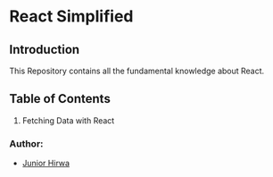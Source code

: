# React Simplified

## Introduction

This Repository contains all the fundamental knowledge about React. 

## Table of Contents

1. Fetching Data with React


### Author: 

- [Junior Hirwa](https://github.com/HIRWA13)